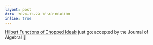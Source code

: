 ```yaml
---
layout: post
date: 2024-11-29 16:40:00+0100
inline: true
---
```


[Hilbert Functions of Chopped Ideals](https://arxiv.org/abs/2307.02560) just got accepted by the Journal of Algebra! :tada:
